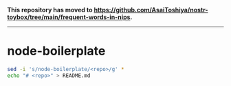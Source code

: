 **This repository has moved to https://github.com/AsaiToshiya/nostr-toybox/tree/main/frequent-words-in-nips.**

---

# node-boilerplate

```bash
sed -i 's/node-boilerplate/<repo>/g' *
echo "# <repo>" > README.md
```
